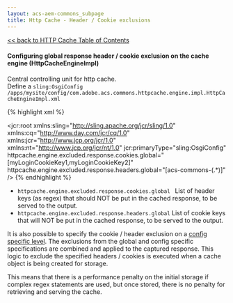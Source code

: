 ```yaml
---
layout: acs-aem-commons_subpage
title: Http Cache - Header / Cookie exclusions
---
```


[<< back to HTTP Cache Table of Contents](../index.html)

#### Configuring global response header / cookie exclusion on the cache engine (HttpCacheEngineImpl)

Central controlling unit for http cache.  
Define a `sling:OsgiConfig` `/apps/mysite/config/com.adobe.acs.commons.httpcache.engine.impl.HttpCacheEngineImpl.xml`

{% highlight xml %}
<?xml version="1.0" encoding="UTF-8"?>
<jcr:root xmlns:sling="http://sling.apache.org/jcr/sling/1.0" xmlns:cq="http://www.day.com/jcr/cq/1.0"
    xmlns:jcr="http://www.jcp.org/jcr/1.0" xmlns:nt="http://www.jcp.org/jcr/nt/1.0"
    jcr:primaryType="sling:OsgiConfig"
    httpcache.engine.excluded.response.cookies.global="[myLoginCookieKey1,myLoginCookieKey2]"
    httpcache.engine.excluded.response.headers.global="[acs-commons-(.*)]"
 />
 {% endhighlight %}
 
  * `httpcache.engine.excluded.response.cookies.global ` List of header keys (as regex) that should NOT be put in the cached response, to be served to the output.
  * `httpcache.engine.excluded.response.headers.global` List of cookie keys that will NOT be put in the cached response, to be served to the output.
    
It is also possible to specify the cookie / header exclusion on a [config specific level](base-config.html).
The exclusions from the global and config specific specifications are combined and applied to the captured response.
This logic to exclude the specified headers / cookies is executed when a cache object is being created for storage. 

This means that there is a performance penalty on the initial storage if complex regex statements are used, but once stored, there is no penalty for retrieving and serving the cache.